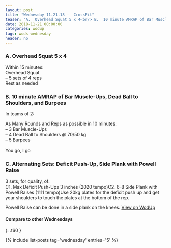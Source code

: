 ```yaml
---
layout: post
title: "Wednesday 11.21.18 -  CrossFit"
teaser: "A.  Overhead Squat 5 x 4<br/> B.  10 minute AMRAP of Bar Muscle-Ups, Dead Ball to Shoulders, and Burpees<br/> C. Alternating Sets: Deficit Push-Up, Side Plank with Powell Raise"
date: 2018-11-21 00:00:00
categories: wodup
tags: wods wednesday
header: no
---
```



<h3>A.  Overhead Squat 5 x 4</h3>
Within 15 minutes:<br/>
Overhead Squat<br/>– 5 sets of 4 reps <br/>Rest as needed<br/>
<h3>B.  10 minute AMRAP of Bar Muscle-Ups, Dead Ball to Shoulders, and Burpees</h3>


In teams of 2:

As Many Rounds and Reps as possible in 10 minutes:<br/>– 3 Bar Muscle-Ups<br/>– 4 Dead Ball to Shoulders @ 70/50 kg<br/>– 5 Burpees<br/><br/>You go, I go
<h3>C. Alternating Sets: Deficit Push-Up, Side Plank with Powell Raise</h3>
3 sets, for quality,  of:<br/>C1. Max Deficit Push-Ups 3 inches (2020 tempo)C2. 6-8 Side Plank with Powell Raises (1111 tempo)Use 20kg plates for the deficit push up and get your shoulders to touch the plates at the bottom of the rep.

Powell Raise can be done in a side plank on the knees.
<a href="https://www.wodup.com/gyms/asphodel/wods/10968" target="blank">View on WodUp</a>


#### Compare to other Wednesdays
{: .t60 }

{% include list-posts tag='wednesday' entries='5' %}